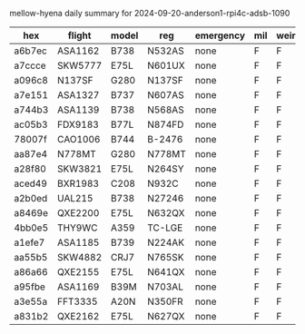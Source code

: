 mellow-hyena daily summary for 2024-09-20-anderson1-rpi4c-adsb-1090

|hex|flight|model|reg|emergency|mil|weirdo|
|--|--|--|--|--|--|--|
|a6b7ec|ASA1162|B738|N532AS|none|F|F|
|a7ccce|SKW5777|E75L|N601UX|none|F|F|
|a096c8|N137SF|G280|N137SF|none|F|F|
|a7e151|ASA1327|B737|N607AS|none|F|F|
|a744b3|ASA1139|B738|N568AS|none|F|F|
|ac05b3|FDX9183|B77L|N874FD|none|F|F|
|78007f|CAO1006|B744|B-2476|none|F|F|
|aa87e4|N778MT|G280|N778MT|none|F|F|
|a28f80|SKW3821|E75L|N264SY|none|F|F|
|aced49|BXR1983|C208|N932C|none|F|F|
|a2b0ed|UAL215|B738|N27246|none|F|F|
|a8469e|QXE2200|E75L|N632QX|none|F|F|
|4bb0e5|THY9WC|A359|TC-LGE|none|F|F|
|a1efe7|ASA1185|B739|N224AK|none|F|F|
|aa55b5|SKW4882|CRJ7|N765SK|none|F|F|
|a86a66|QXE2155|E75L|N641QX|none|F|F|
|a95fbe|ASA1169|B39M|N703AL|none|F|F|
|a3e55a|FFT3335|A20N|N350FR|none|F|F|
|a831b2|QXE2162|E75L|N627QX|none|F|F|
